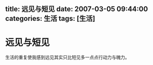 title: 远见与短见
date: 2007-03-05 09:44:00
categories:  生活
tags: [生活]
---

# 远见与短见
生活的重复使我感到远见其实只比短见多一点点行动力与魄力。 